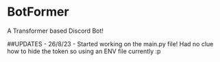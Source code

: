 # BotFormer
A Transformer based Discord Bot!

##UPDATES - 26/8/23 -
Started working on the main.py file! Had no clue how to hide the token so using an ENV file currently :p